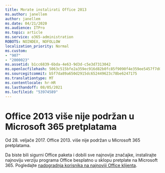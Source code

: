 ```yaml
---
title: Morate instalirati Office 2013
ms.author: janellem
author: janellem
ms.date: 04/21/2020
ms.audience: ITPro
ms.topic: article
ms.service: o365-administration
ROBOTS: NOINDEX, NOFOLLOW
localization_priority: Normal
ms.custom:
- "907"
- "2000023"
ms.assetid: b1cc6839-6bda-4e63-9d3d-c5e3d7313042
ms.openlocfilehash: 5063c515bfe2a359ec916d82b0fc85f9090f4e359ee5457f7d007693b71f7a06
ms.sourcegitcommit: b5f7da89a650d2915dc652449623c78be6247175
ms.translationtype: MT
ms.contentlocale: hr-HR
ms.lasthandoff: 08/05/2021
ms.locfileid: "53974589"
---
```

# <a name="office-2013-is-no-longer-supported-in-microsoft-365-subscriptions"></a>Office 2013 više nije podržan u Microsoft 365 pretplatama

Od 28. veljače 2017. Office 2013. više nije podržan u Microsoft 365 pretplatama.
  
Da biste bili sigurni Office paketa i dobili sve najnovije značajke, instalirajte najnoviju verziju programa Office besplatno u sklopu pretplate na Microsoft 365. Pogledajte [nadogradnja korisnika na najnoviji Office klijenta](https://docs.microsoft.com/microsoft-365/admin/setup/upgrade-users-to-latest-office-client).
  